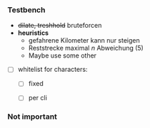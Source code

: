 ### Testbench
- ~~dilate, treshhold~~ bruteforcen
- **heuristics**
    - gefahrene Kilometer kann nur steigen
    - Reststrecke maximal *n* Abweichung (5)
    - Maybe use some other 

- [ ] whitelist for characters:
   - [ ] fixed
   - [ ] per cli


### Not important

